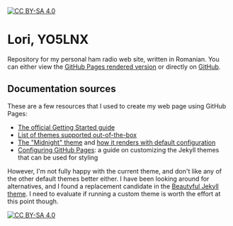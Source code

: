 [![CC BY-SA 4.0][cc-by-sa-shield]][cc-by-sa]

# Lori, YO5LNX

Repository for my personal ham radio web site, written in Romanian. You can either view the [GitHub Pages rendered version](https://yo5lnx.icanhas.net) or directly on [GitHub](index.md).

## Documentation sources

These are a few resources that I used to create my web page using GitHub Pages:
- [The official Getting Started guide](https://guides.github.com/features/pages/)
- [List of themes supported out-of-the-box](https://pages.github.com/themes/)
- [The "Midnight" theme](https://github.com/pages-themes/midnight) and [how it renders with default configuration](https://pages-themes.github.io/midnight/)
- [Configuring GitHub Pages](https://dh.obdurodon.org/jekyll.xhtml): a guide on customizing the Jekyll themes that can be used for styling

However, I'm not fully happy with the current theme, and don't like any of the other default themes better either. I have been looking around for alternatives, and I found a replacement candidate in the [Beautyful Jekyll theme](https://beautifuljekyll.com/examples/). I need to evaluate if running a custom theme is worth the effort at this point though.

[![CC BY-SA 4.0][cc-by-sa-image]][cc-by-sa]

[cc-by-sa]: http://creativecommons.org/licenses/by-sa/4.0/
[cc-by-sa-image]: https://licensebuttons.net/l/by-sa/4.0/88x31.png
[cc-by-sa-shield]: https://img.shields.io/badge/License-CC%20BY--SA%204.0-lightgrey.svg
